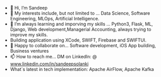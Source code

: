 - 👋 Hi, I’m Sandeep
- 👀 My interests include, but not limited to ... Data Science, Software Engineering, MLOps, Artificial Intelligence. 
- 🌱 I’m always learning and imporving my skills ... Python3, Flask, ML, Django, Web development,Managerial Accounting, always trying to improve my skills.
- Building application using XCode, SWIFT, Firebase and SWIFTUI. 
- 💞️ Happy to collaborate on... Software development, iOS App building, Business ventures 
- 📫 How to reach me... DM on LinkedIn: @ www.linkedin.com/in/sandeepsolanki
- What`s latest in tech implementation: Apache AirFlow, Apache Kafka

<!---
manoritesandeep/manoritesandeep is a ✨ special ✨ repository because its `README.md` (this file) appears on your GitHub profile.
You can click the Preview link to take a look at your changes.
--->
